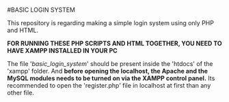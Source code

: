 #BASIC LOGIN SYSTEM

This repository is regarding making a simple login system using only PHP and HTML.

**FOR RUNNING THESE PHP SCRIPTS AND HTML TOGETHER, YOU NEED TO HAVE XAMPP INSTALLED IN YOUR PC**

The file '*basic_login_system*' should be present inside the 'htdocs' of the 'xampp' folder. And **before opening the localhost, the Apache and the MySQL modules needs to be turned on via the XAMPP control panel.** 
Its recommended to open the 'register.php' file in localhost at first than any other file.
